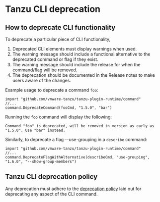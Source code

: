# Tanzu CLI deprecation

## How to deprecate CLI functionality

To deprecate a particular piece of CLI functionality,

1. Deprecated CLI elements must display warnings when used.
1. The warning message should include a functional alternative to the
   deprecated command or flag if they exist.
1. The warning message should include the release for when the command/flag
   will be removed.
1. The deprecation should be documented in the Release notes to make users
   aware of the changes.

Example usage to deprecate a command `foo`:

```golang
import "github.com/vmware-tanzu/tanzu-plugin-runtime/command"
//...
command.DeprecateCommand(fooCmd, "1.5.0", "bar")
```

Running the `foo` command will display the following:

```console
Command "foo" is deprecated, will be removed in version as early as "1.5.0". Use "bar" instead.
```

Similarly, to deprecate a flag --use-grouping in a `describe` command:

```golang
import "github.com/vmware-tanzu/tanzu-plugin-runtime/command"
//...
command.DeprecateFlagWithAlternative(describeCmd, "use-grouping", "1.6.0", "--show-group-members")
```

## Tanzu CLI deprecation policy

Any deprecation must adhere to the [deprecation policy](../full/policy.md#tanzu-cli-deprecation) laid out for deprecating any aspect of the CLI command.
